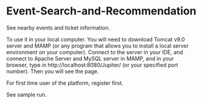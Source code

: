 # Event-Search-and-Recommendation
See nearby events and ticket information.

To use it in your local computer. You will need to download Tomcat v9.0 server and MAMP (or any program that allows you to install a local server environment on your computer). Connect to the server in your IDE, and connect to Apache Server and MySQL server in MAMP, and in your browser, type in http://localhost:8080/Jupiter/ (or your specified port number). Then you will see the page.

For first time user of the platform, register first.

See sample run.
